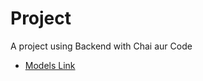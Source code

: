 # Project

A project using Backend with Chai aur Code
- [Models Link](https://app.eraser.io/workspace/YtPqZ1VogxGy1jzIDkzj)